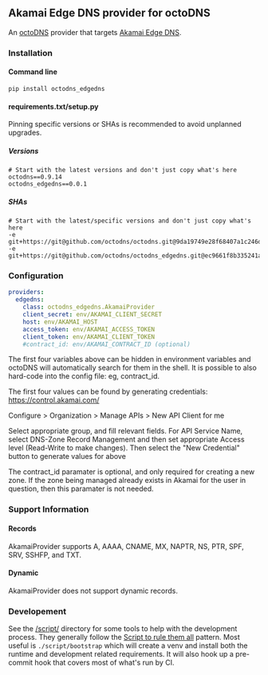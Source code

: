## Akamai Edge DNS provider for octoDNS

An [octoDNS](https://github.com/octodns/octodns/) provider that targets [Akamai Edge DNS](https://www.akamai.com/products/edge-dns).

### Installation

#### Command line

```
pip install octodns_edgedns
```

#### requirements.txt/setup.py

Pinning specific versions or SHAs is recommended to avoid unplanned upgrades.

##### Versions

```
# Start with the latest versions and don't just copy what's here
octodns==0.9.14
octodns_edgedns==0.0.1
```

##### SHAs

```
# Start with the latest/specific versions and don't just copy what's here
-e git+https://git@github.com/octodns/octodns.git@9da19749e28f68407a1c246dfdf65663cdc1c422#egg=octodns
-e git+https://git@github.com/octodns/octodns_edgedns.git@ec9661f8b335241ae4746eea467a8509205e6a30#egg=octodns_edgedns
```

### Configuration

```yaml
providers:
  edgedns:
    class: octodns_edgedns.AkamaiProvider
    client_secret: env/AKAMAI_CLIENT_SECRET
    host: env/AKAMAI_HOST
    access_token: env/AKAMAI_ACCESS_TOKEN
    client_token: env/AKAMAI_CLIENT_TOKEN
    #contract_id: env/AKAMAI_CONTRACT_ID (optional)
```

The first four variables above can be hidden in environment variables and octoDNS will automatically search for them in the shell. It is possible to also hard-code into the config file: eg, contract_id.

The first four values can be found by generating credentials: https://control.akamai.com/

Configure > Organization > Manage APIs > New API Client for me

Select appropriate group, and fill relevant fields.  For API Service Name, select DNS-Zone Record Management and then set appropriate Access level (Read-Write to make changes).  Then select the "New Credential" button to generate values for above

The contract_id paramater is optional, and only required for creating a new zone. If the zone being managed already exists in Akamai for the user in question, then this paramater is not needed.

### Support Information

#### Records

AkamaiProvider supports A, AAAA, CNAME, MX, NAPTR, NS, PTR, SPF, SRV, SSHFP, and TXT.

#### Dynamic

AkamaiProvider does not support dynamic records.

### Developement

See the [/script/](/script/) directory for some tools to help with the development process. They generally follow the [Script to rule them all](https://github.com/github/scripts-to-rule-them-all) pattern. Most useful is `./script/bootstrap` which will create a venv and install both the runtime and development related requirements. It will also hook up a pre-commit hook that covers most of what's run by CI.
